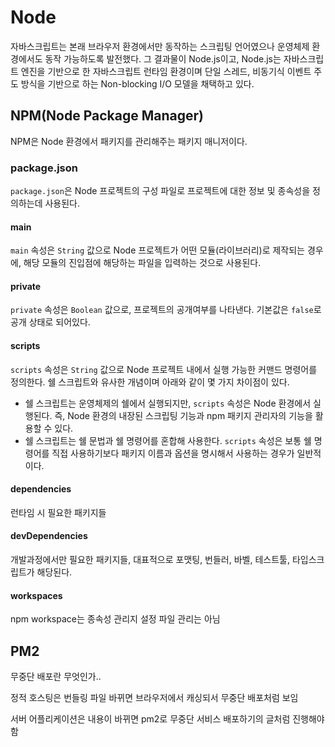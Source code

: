 # Node

자바스크립트는 본래 브라우저 환경에서만 동작하는 스크립팅 언어였으나 운영체제 환경에서도 동작 가능하도록 발전했다. 그 결과물이 Node.js이고, Node.js는 자바스크립트 엔진을 기반으로 한 자바스크립트 런타임 환경이며 단일 스레드, 비동기식 이벤트 주도 방식을 기반으로 하는 Non-blocking I/O 모델을 채택하고 있다.

## NPM(Node Package Manager)

NPM은 Node 환경에서 패키지를 관리해주는 패키지 매니저이다.

### package.json

`package.json`은 Node 프로젝트의 구성 파일로 프로젝트에 대한 정보 및 종속성을 정의하는데 사용된다.

#### main

`main` 속성은 `String` 값으로 Node 프로젝트가 어떤 모듈(라이브러리)로 제작되는 경우에, 해당 모듈의 진입점에 해당하는 파일을 입력하는 것으로 사용된다.

#### private

`private` 속성은 `Boolean` 값으로, 프로젝트의 공개여부를 나타낸다. 기본값은 `false`로 공개 상태로 되어있다.

#### scripts

`scripts` 속성은 `String` 값으로 Node 프로젝트 내에서 실행 가능한 커맨드 명령어를 정의한다. 쉘 스크립트와 유사한 개념이며 아래와 같이 몇 가지 차이점이 있다.

- 쉘 스크립트는 운영체제의 쉘에서 실행되지만, `scripts` 속성은 Node 환경에서 실행된다. 즉, Node 환경의 내장된 스크립팅 기능과 npm 패키지 관리자의 기능을 활용할 수 있다.
- 쉘 스크립트는 쉘 문법과 쉘 명령어를 혼합해 사용한다. `scripts` 속성은 보통 쉘 명령어를 직접 사용하기보다 패키지 이름과 옵션을 명시해서 사용하는 경우가 일반적이다.

#### dependencies

런타임 시 필요한 패키지들

#### devDependencies

개발과정에서만 필요한 패키지들, 대표적으로 포맷팅, 번들러, 바벨, 테스트툴, 타입스크립트가 해당된다.

#### workspaces

npm workspace는 종속성 관리지 설정 파일 관리는 아님

## PM2

무중단 배포란 무엇인가..

정적 호스팅은 번들링 파일 바뀌면 브라우저에서 캐싱되서 무중단 배포처럼 보임

서버 어플리케이션은 내용이 바뀌면 pm2로 무중단 서비스 배포하기의 글처럼 진행해야함
